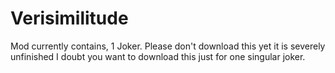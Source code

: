 # Verisimilitude
 Mod currently contains, 1 Joker.
 Please don't download this yet it is severely unfinished I doubt you want to download this just for one
 singular joker.